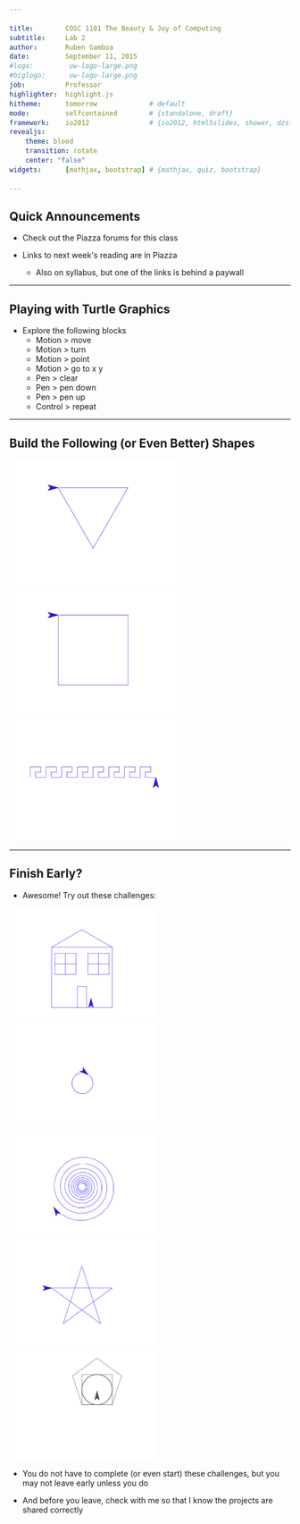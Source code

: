 ```yaml
---

title:        COSC 1101 The Beauty & Joy of Computing
subtitle:     Lab 2
author:       Ruben Gamboa
date:         September 11, 2015
#logo:         uw-logo-large.png
#biglogo:      uw-logo-large.png
job:          Professor
highlighter:  highlight.js
hitheme:      tomorrow             # default
mode:         selfcontained        # {standalone, draft}
framework:    io2012               # {io2012, html5slides, shower, dzslides, revealjs, ...}
revealjs:     
    theme: blood
    transition: rotate
    center: "false"
widgets:      [mathjax, bootstrap] # {mathjax, quiz, bootstrap}

---
```


<style>
slide.title-slide {
     background-color: #EDE0CF; /* CBE7A5; #EDE0CF; ; #CA9F9D*/
     background-image: url(assets/img/uw-logo-large.png);
     background-repeat: no-repeat;
     background-position: center top;
   }
slide:not(.title-slide) {
    background-image: url(assets/img/uw-logo-small.png);
    background-repeat: no-repeat;
    background-position: right bottom;
    background-size: 24px;
}
</style>

## Quick Announcements

* Check out the Piazza forums for this class

* Links to next week's reading are in Piazza
  * Also on syllabus, but one of the links is behind a paywall

---

## Playing with Turtle Graphics

* Explore the following blocks
  * Motion > move
  * Motion > turn
  * Motion > point
  * Motion > go to x y
  * Pen > clear
  * Pen > pen down
  * Pen > pen up
  * Control > repeat

---

## Build the Following (or Even Better) Shapes

<img src="assets/img/challenges/Challenge-01.png" width="300px" title="triangle" alt="triangle">
<img src="assets/img/challenges/Challenge-02.png" width="300px"  title="square" alt="square">

<img src="assets/img/challenges/Challenge-06.png" width="300px" title="pattern" alt="pattern">




---

## Finish Early?

* Awesome! Try out these challenges:

<img src="assets/img/challenges/Challenge-03.png" width="260px" title="house" alt="house">
<img src="assets/img/challenges/Challenge-04.png" width="260px" title="circle" alt="circle">
<img src="assets/img/challenges/Challenge-05.png" width="260px" title="spiral" alt="spiral">
<img src="assets/img/challenges/Challenge-07.png" width="260px" title="pentagram" alt="pentagram">
<img src="assets/img/challenges/Challenge-08.png" width="260px" title="concentric" alt="concentric">

* You do not have to complete (or even start) these challenges, 
  but you may not leave early unless you do

* And before you leave, check with me so that I know the projects are shared correctly

